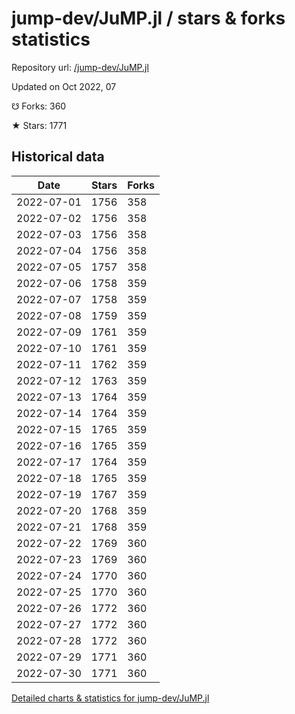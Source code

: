 # jump-dev/JuMP.jl / stars & forks statistics

Repository url: [/jump-dev/JuMP.jl](https://github.com/jump-dev/JuMP.jl)

Updated on Oct 2022, 07

☋ Forks: 360

★ Stars: 1771

## Historical data
| Date | Stars | Forks |
|------|-------|-------|
| 2022-07-01 | 1756 | 358 | 
| 2022-07-02 | 1756 | 358 | 
| 2022-07-03 | 1756 | 358 | 
| 2022-07-04 | 1756 | 358 | 
| 2022-07-05 | 1757 | 358 | 
| 2022-07-06 | 1758 | 359 | 
| 2022-07-07 | 1758 | 359 | 
| 2022-07-08 | 1759 | 359 | 
| 2022-07-09 | 1761 | 359 | 
| 2022-07-10 | 1761 | 359 | 
| 2022-07-11 | 1762 | 359 | 
| 2022-07-12 | 1763 | 359 | 
| 2022-07-13 | 1764 | 359 | 
| 2022-07-14 | 1764 | 359 | 
| 2022-07-15 | 1765 | 359 | 
| 2022-07-16 | 1765 | 359 | 
| 2022-07-17 | 1764 | 359 | 
| 2022-07-18 | 1765 | 359 | 
| 2022-07-19 | 1767 | 359 | 
| 2022-07-20 | 1768 | 359 | 
| 2022-07-21 | 1768 | 359 | 
| 2022-07-22 | 1769 | 360 | 
| 2022-07-23 | 1769 | 360 | 
| 2022-07-24 | 1770 | 360 | 
| 2022-07-25 | 1770 | 360 | 
| 2022-07-26 | 1772 | 360 | 
| 2022-07-27 | 1772 | 360 | 
| 2022-07-28 | 1772 | 360 | 
| 2022-07-29 | 1771 | 360 | 
| 2022-07-30 | 1771 | 360 | 


[Detailed charts & statistics for jump-dev/JuMP.jl](https://reviewgithub.com/rep/jump-dev/JuMP.jl)
